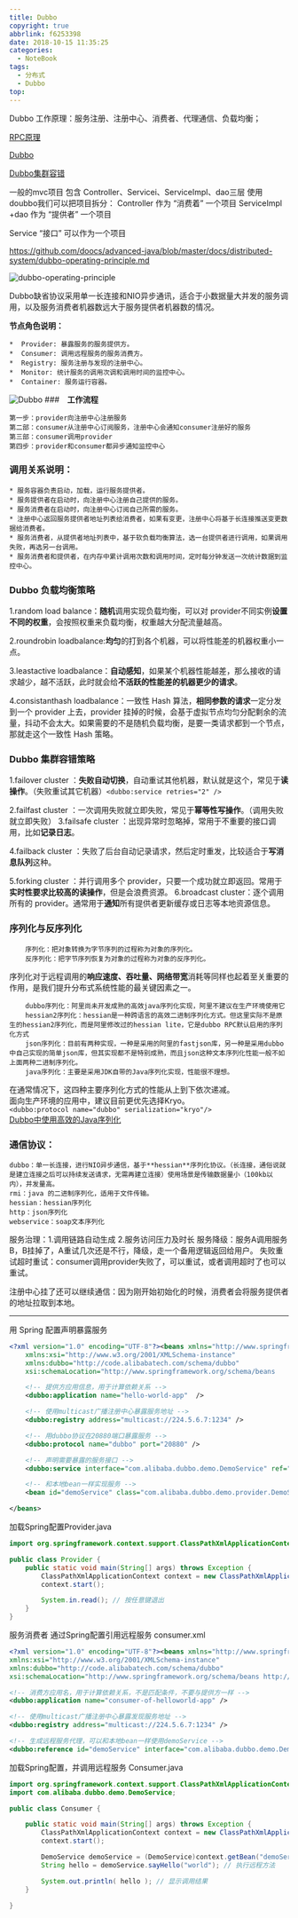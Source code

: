 ```yaml
---
title: Dubbo
copyright: true
abbrlink: f6253398
date: 2018-10-15 11:35:25
categories:
  - NoteBook
tags:
  - 分布式
  - Dubbo
top:
---
```

Dubbo 工作原理：服务注册、注册中心、消费者、代理通信、负载均衡；

[RPC原理](https://www.cnblogs.com/LBSer/p/4853234.html)

[Dubbo](http://dubbo.apache.org/zh-cn/docs/user/quick-start.html)

[Dubbo集群容错](https://www.cnblogs.com/hd3013779515/p/6896942.html)

一般的mvc项目 包含 Controller、Servicei、ServiceImpl、dao三层
使用doubbo我们可以把项目拆分：
Controller 作为 “消费着” 一个项目
ServiceImpl +dao 作为 “提供者” 一个项目

Service “接口” 可以作为一个项目

https://github.com/doocs/advanced-java/blob/master/docs/distributed-system/dubbo-operating-principle.md

![dubbo-operating-principle](dubbo-operating-principle.png)

Dubbo缺省协议采用单一长连接和NIO异步通讯，适合于小数据量大并发的服务调用，以及服务消费者机器数远大于服务提供者机器数的情况。

**节点角色说明：**

	*  Provider: 暴露服务的服务提供方。
	*  Consumer: 调用远程服务的服务消费方。
	*  Registry: 服务注册与发现的注册中心。
	*  Monitor: 统计服务的调用次调和调用时间的监控中心。
	*  Container: 服务运行容器。

<!-- more -->

![Dubbo](dubbo.jpg)
###　**工作流程**

    第一步：provider向注册中心注册服务
    第二部：consumer从注册中心订阅服务，注册中心会通知consumer注册好的服务
    第三部：consumer调用provider
    第四步：provider和consumer都异步通知监控中心

### **调用关系说明：**

	* 服务容器负责启动，加载，运行服务提供者。
	* 服务提供者在启动时，向注册中心注册自己提供的服务。
	* 服务消费者在启动时，向注册中心订阅自己所需的服务。
	* 注册中心返回服务提供者地址列表给消费者，如果有变更，注册中心将基于长连接推送变更数据给消费者。
	* 服务消费者，从提供者地址列表中，基于软负载均衡算法，选一台提供者进行调用，如果调用失败，再选另一台调用。
	* 服务消费者和提供者，在内存中累计调用次数和调用时间，定时每分钟发送一次统计数据到监控中心。
### **Dubbo 负载均衡策略**
  1.random load balance：**随机**调用实现负载均衡，可以对 provider不同实例**设置不同的权重**，会按照权重来负载均衡，权重越大分配流量越高。

  2.roundrobin loadbalance:**均匀**的打到各个机器，可以将性能差的机器权重小一点。

3.leastactive loadbalance：**自动感知**，如果某个机器性能越差，那么接收的请求越少，越不活跃，此时就会给**不活跃的性能差的机器更少的请求**。

 4.consistanthash loadbalance：一致性 Hash 算法，**相同参数的请求**一定分发到一个 provider 上去，provider 挂掉的时候，会基于虚拟节点均匀分配剩余的流量，抖动不会太大。如果需要的不是随机负载均衡，是要一类请求都到一个节点，那就走这个一致性 Hash 策略。

### **Dubbo 集群容错策略**
  1.failover cluster ：**失败自动切换**，自动重试其他机器，默认就是这个，常见于**读操作**。（失败重试其它机器）``<dubbo:service retries="2" />``

2.failfast cluster ：一次调用失败就立即失败，常见于**幂等性写操作**。（调用失败就立即失败）
  3.failsafe cluster ：出现异常时忽略掉，常用于不重要的接口调用，比如**记录日志**。

  4.failback cluster ：失败了后台自动记录请求，然后定时重发，比较适合于**写消息队列**这种。

  5.forking  cluster ：并行调用多个 provider，只要一个成功就立即返回。常用于**实时性要求比较高的读操作**，但是会浪费资源。
  6.broadcast cluster：逐个调用所有的 provider。通常用于**通知**所有提供者更新缓存或日志等本地资源信息。

### 序列化与反序列化
        序列化：把对象转换为字节序列的过程称为对象的序列化。 
        反序列化：把字节序列恢复为对象的过程称为对象的反序列化。  
序列化对于远程调用的**响应速度、吞吐量、网络带宽**消耗等同样也起着至关重要的作用，是我们提升分布式系统性能的最关键因素之一。 
        
        dubbo序列化：阿里尚未开发成熟的高效java序列化实现，阿里不建议在生产环境使用它  
        hessian2序列化：hessian是一种跨语言的高效二进制序列化方式。但这里实际不是原生的hessian2序列化，而是阿里修改过的hessian lite，它是dubbo RPC默认启用的序列化方式  
        json序列化：目前有两种实现，一种是采用的阿里的fastjson库，另一种是采用dubbo中自己实现的简单json库，但其实现都不是特别成熟，而且json这种文本序列化性能一般不如上面两种二进制序列化。  
        java序列化：主要是采用JDK自带的Java序列化实现，性能很不理想。  
在通常情况下，这四种主要序列化方式的性能从上到下依次递减。          
面向生产环境的应用中，建议目前更优先选择Kryo。  
`<dubbo:protocol name="dubbo" serialization="kryo"/>`  
[Dubbo中使用高效的Java序列化](https://blog.csdn.net/moonpure/article/details/53175519)




### 通信协议：
    dubbo：单一长连接，进行NIO异步通信，基于**hessian**序列化协议。（长连接，通俗说就是建立连接之后可以持续发送请求，无需再建立连接）使用场景是传输数据量小（100kb以内），并发量高。
    rmi：java 的二进制序列化，适用于文件传输。
    hessian：hessian序列化
    http：json序列化
    webservice：soap文本序列化

服务治理：1.调用链路自动生成 2.服务访问压力及时长
服务降级：服务A调用服务B，B挂掉了，A重试几次还是不行，降级，走一个备用逻辑返回给用户。
失败重试超时重试：consumer调用provider失败了，可以重试，或者调用超时了也可以重试。

注册中心挂了还可以继续通信：因为刚开始初始化的时候，消费者会将服务提供者的地址拉取到本地。

----
用 Spring 配置声明暴露服务
```xml
<?xml version="1.0" encoding="UTF-8"?><beans xmlns="http://www.springframework.org/schema/beans"
    xmlns:xsi="http://www.w3.org/2001/XMLSchema-instance"
    xmlns:dubbo="http://code.alibabatech.com/schema/dubbo"
    xsi:schemaLocation="http://www.springframework.org/schema/beans        http://www.springframework.org/schema/beans/spring-beans.xsd        http://code.alibabatech.com/schema/dubbo        http://code.alibabatech.com/schema/dubbo/dubbo.xsd">

    <!-- 提供方应用信息，用于计算依赖关系 -->
    <dubbo:application name="hello-world-app"  />

    <!-- 使用multicast广播注册中心暴露服务地址 -->
    <dubbo:registry address="multicast://224.5.6.7:1234" />

    <!-- 用dubbo协议在20880端口暴露服务 -->
    <dubbo:protocol name="dubbo" port="20880" />

    <!-- 声明需要暴露的服务接口 -->
    <dubbo:service interface="com.alibaba.dubbo.demo.DemoService" ref="demoService" />

    <!-- 和本地bean一样实现服务 -->
    <bean id="demoService" class="com.alibaba.dubbo.demo.provider.DemoServiceImpl" />

</beans>
```
加载Spring配置Provider.java
```java
import org.springframework.context.support.ClassPathXmlApplicationContext;

public class Provider {
    public static void main(String[] args) throws Exception {
        ClassPathXmlApplicationContext context = new ClassPathXmlApplicationContext(new String[]{"http://10.20.160.198/wiki/display/dubbo/provider.xml"});
        context.start();

        System.in.read(); // 按任意键退出
    }
}
```
服务消费者
通过Spring配置引用远程服务
consumer.xml
```xml
<?xml version="1.0" encoding="UTF-8"?><beans xmlns="http://www.springframework.org/schema/beans"
xmlns:xsi="http://www.w3.org/2001/XMLSchema-instance"
xmlns:dubbo="http://code.alibabatech.com/schema/dubbo"
xsi:schemaLocation="http://www.springframework.org/schema/beans http://www.springframework.org/schema/beans/spring-beans.xsd http://code.alibabatech.com/schema/dubbo http://code.alibabatech.com/schema/dubbo/dubbo.xsd">

<!-- 消费方应用名，用于计算依赖关系，不是匹配条件，不要与提供方一样 -->
<dubbo:application name="consumer-of-helloworld-app" />

<!-- 使用multicast广播注册中心暴露发现服务地址 -->
<dubbo:registry address="multicast://224.5.6.7:1234" />

<!-- 生成远程服务代理，可以和本地bean一样使用demoService -->
<dubbo:reference id="demoService" interface="com.alibaba.dubbo.demo.DemoService" /></beans>
```
加载Spring配置，并调用远程服务
Consumer.java
```java
import org.springframework.context.support.ClassPathXmlApplicationContext;
import com.alibaba.dubbo.demo.DemoService;

public class Consumer {

    public static void main(String[] args) throws Exception {
        ClassPathXmlApplicationContext context = new ClassPathXmlApplicationContext(new String[] {"http://10.20.160.198/wiki/display/dubbo/consumer.xml"});
        context.start();

        DemoService demoService = (DemoService)context.getBean("demoService"); // 获取远程服务代理
        String hello = demoService.sayHello("world"); // 执行远程方法

        System.out.println( hello ); // 显示调用结果
    }

}
```
